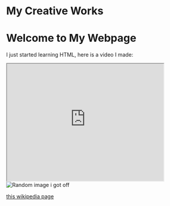 # My Creative Works
<!DOCTYPE html>
<html>


</head>
<body>
  <h1>Welcome to My Webpage</h1>
  
  <p>I just started learning HTML, here is a video I made:</p>

  <iframe width="420" height="315"
src="https://www.youtube.com/embed/yXcM4aOT4Wg">
</iframe>
  
  <img src=https://upload.wikimedia.org/wikipedia/commons/thumb/5/57/RTree-Visualization-3D.svg/800px-RTree-Visualization-3D.svg.png alt="Random image i got off ">
  
  <a href="https://en.wikipedia.org/wiki/R-tree">this wikipedia page</a>
  
</body>

</html>

